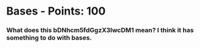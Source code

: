  
# Bases - Points: 100

### What does this bDNhcm5fdGgzX3IwcDM1 mean? I think it has something to do with bases.
